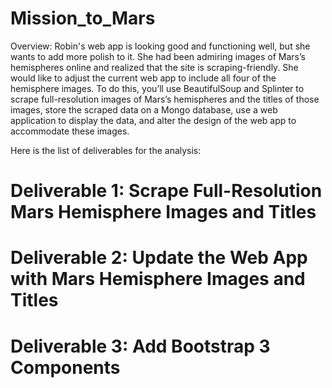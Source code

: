 # Mission_to_Mars

Overview:
Robin's web app is looking good and functioning well, but she wants to add more polish to it. She had been admiring images of Mars’s hemispheres online and realized that the site is scraping-friendly. She would like to adjust the current web app to include all four of the hemisphere images. To do this, you’ll use BeautifulSoup and Splinter to scrape full-resolution images of Mars’s hemispheres and the titles of those images, store the scraped data on a Mongo database, use a web application to display the data, and alter the design of the web app to accommodate these images.

Here is the list of deliverables for the analysis:

# Deliverable 1: Scrape Full-Resolution Mars Hemisphere Images and Titles
# Deliverable 2: Update the Web App with Mars Hemisphere Images and Titles
# Deliverable 3: Add Bootstrap 3 Components
